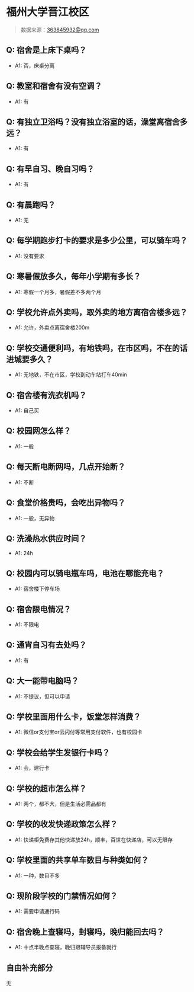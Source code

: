 # 福州大学晋江校区

> 数据来源：363845932@qq.com

## Q: 宿舍是上床下桌吗？

- A1: 否，床桌分离

## Q: 教室和宿舍有没有空调？

- A1: 有

## Q: 有独立卫浴吗？没有独立浴室的话，澡堂离宿舍多远？

- A1: 有

## Q: 有早自习、晚自习吗？

- A1: 有

## Q: 有晨跑吗？

- A1: 无

## Q: 每学期跑步打卡的要求是多少公里，可以骑车吗？

- A1: 没有要求

## Q: 寒暑假放多久，每年小学期有多长？

- A1: 寒假一个月多，暑假差不多两个月

## Q: 学校允许点外卖吗，取外卖的地方离宿舍楼多远？

- A1: 允许，外卖点离宿舍楼200m

## Q: 学校交通便利吗，有地铁吗，在市区吗，不在的话进城要多久？

- A1: 无地铁，不在市区，学校到动车站打车40min

## Q: 宿舍楼有洗衣机吗？

- A1: 自己买

## Q: 校园网怎么样？

- A1: 一般

## Q: 每天断电断网吗，几点开始断？

- A1: 不断

## Q: 食堂价格贵吗，会吃出异物吗？

- A1: 一般，无异物

## Q: 洗澡热水供应时间？

- A1: 24h

## Q: 校园内可以骑电瓶车吗，电池在哪能充电？

- A1: 宿舍楼下停车场

## Q: 宿舍限电情况？

- A1: 不限电

## Q: 通宵自习有去处吗？

- A1: 有

## Q: 大一能带电脑吗？

- A1: 不提议，但可以申请

## Q: 学校里面用什么卡，饭堂怎样消费？

- A1: 微信or支付宝or云闪付等常用支付软件，也有校园卡

## Q: 学校会给学生发银行卡吗？

- A1: 会，建行卡

## Q: 学校的超市怎么样？

- A1: 两个，都不大，但是生活必需品都有

## Q: 学校的收发快递政策怎么样？

- A1: 快递柜免费存其他快递放24h，顺丰，百世在快递店，可以无限存

## Q: 学校里面的共享单车数目与种类如何？

- A1: 一种，数目不多

## Q: 现阶段学校的门禁情况如何？

- A1: 需要申请通行码

## Q: 宿舍晚上查寝吗，封寝吗，晚归能回去吗？

- A1: 十点半晚点查寝，晚归跟辅导员报备就行

## 自由补充部分

无